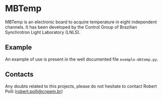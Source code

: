 MBTemp
=====

MBTemp is an electronic board to acquire temperature in eight independent channels. It has been developed by the Control Group of Brazilian Synchrotron Light Laboratory (LNLS).

Example
-------

An example of use is present in the well documented file `exemplo-mbtemp.py`.

Contacts
-------------------------------------

Any doubts related to this projects, please do not hesitate to contact Robert Polli (robert.polli@cnpem.br)
